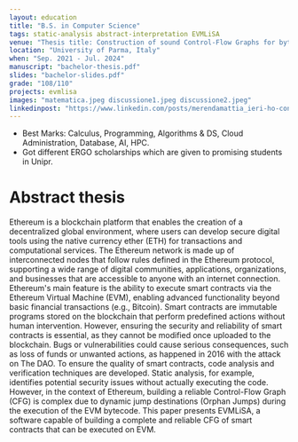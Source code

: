 ```yaml
---
layout: education
title: "B.S. in Computer Science"
tags: static-analysis abstract-interpretation EVMLiSA
venue: "Thesis title: Construction of sound Control‑Flow Graphs for bytecode EVM."
location: "University of Parma, Italy"
when: "Sep. 2021 ‑ Jul. 2024"
manuscript: "bachelor-thesis.pdf"
slides: "bachelor-slides.pdf"
grade: "108/110"
projects: evmlisa
images: "matematica.jpeg discussione1.jpeg discussione2.jpeg"
linkedinpost: "https://www.linkedin.com/posts/merendamattia_ieri-ho-conseguito-la-laurea-triennale-in-activity-7217439870296719361-Qcau?utm_source=share&utm_medium=member_desktop"
---
```


* Best Marks: Calculus, Programming, Algorithms & DS, Cloud Administration, Database, AI, HPC.
* Got different ERGO scholarships which are given to promising students in Unipr.

# Abstract thesis
Ethereum is a blockchain platform that enables the creation of a decentralized global environment, where users can develop secure digital tools using the native currency ether (ETH) for transactions and computational services. 
The Ethereum network is made up of interconnected nodes that follow rules defined in the Ethereum protocol, supporting a wide range of digital communities, applications, organizations, and businesses that are accessible to anyone with an internet connection. 
Ethereum's main feature is the ability to execute smart contracts via the Ethereum Virtual Machine (EVM), enabling advanced functionality beyond basic financial transactions (e.g., Bitcoin). Smart contracts are immutable programs stored on the blockchain that perform predefined actions without human intervention. 
However, ensuring the security and reliability of smart contracts is essential, as they cannot be modified once uploaded to the blockchain. Bugs or vulnerabilities could cause serious consequences, such as loss of funds or unwanted actions, as happened in 2016 with the attack on The DAO. 
To ensure the quality of smart contracts, code analysis and verification techniques are developed. Static analysis, for example, identifies potential security issues without actually executing the code. 
However, in the context of Ethereum, building a reliable Control-Flow Graph (CFG) is complex due to dynamic jump destinations (Orphan Jumps) during the execution of the EVM bytecode. 
This paper presents EVMLiSA, a software capable of building a complete and reliable CFG of smart contracts that can be executed on EVM.

